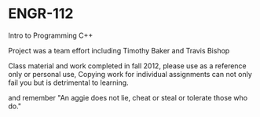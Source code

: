 ENGR-112
========

Intro to Programming C++

Project was a team effort including Timothy Baker and Travis Bishop

Class material and work completed in fall 2012, please use as a reference only
or personal use, Copying work for individual assignments can not only fail you
but is detrimental to learning.

and remember "An aggie does not lie, cheat or steal or tolerate those who do."
